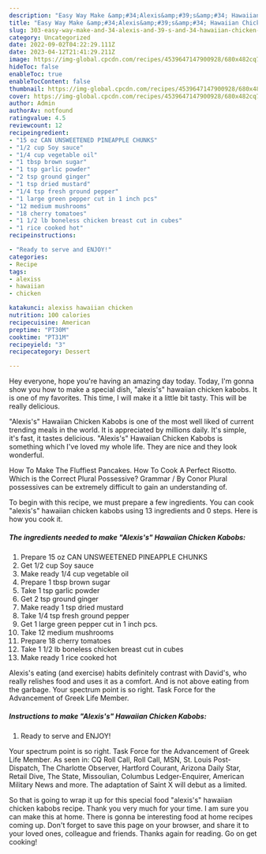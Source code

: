 ```yaml
---
description: "Easy Way Make &amp;#34;Alexis&amp;#39;s&amp;#34; Hawaiian Chicken Kabobs the Delicious"
title: "Easy Way Make &amp;#34;Alexis&amp;#39;s&amp;#34; Hawaiian Chicken Kabobs the Delicious"
slug: 303-easy-way-make-and-34-alexis-and-39-s-and-34-hawaiian-chicken-kabobs-the-delicious
category: Uncategorized
date: 2022-09-02T04:22:29.111Z
date: 2023-04-12T21:41:29.211Z
image: https://img-global.cpcdn.com/recipes/4539647147900928/680x482cq70/alexiss-hawaiian-chicken-kabobs-recipe-main-photo.jpg
hideToc: false
enableToc: true
enableTocContent: false
thumbnail: https://img-global.cpcdn.com/recipes/4539647147900928/680x482cq70/alexiss-hawaiian-chicken-kabobs-recipe-main-photo.jpg
cover: https://img-global.cpcdn.com/recipes/4539647147900928/680x482cq70/alexiss-hawaiian-chicken-kabobs-recipe-main-photo.jpg
author: Admin
authorAv: notfound
ratingvalue: 4.5
reviewcount: 12
recipeingredient:
- "15 oz CAN UNSWEETENED PINEAPPLE CHUNKS"
- "1/2 cup Soy sauce"
- "1/4 cup vegetable oil"
- "1 tbsp brown sugar"
- "1 tsp garlic powder"
- "2 tsp ground ginger"
- "1 tsp dried mustard"
- "1/4 tsp fresh ground pepper"
- "1 large green pepper cut in 1 inch pcs"
- "12 medium mushrooms"
- "18 cherry tomatoes"
- "1 1/2 lb boneless chicken breast cut in cubes"
- "1 rice cooked hot"
recipeinstructions:

- "Ready to serve and ENJOY!"
categories:
- Recipe
tags:
- alexiss
- hawaiian
- chicken

katakunci: alexiss hawaiian chicken 
nutrition: 100 calories
recipecuisine: American
preptime: "PT30M"
cooktime: "PT31M"
recipeyield: "3"
recipecategory: Dessert

---
```



Hey everyone, hope you're having an amazing day today. Today, I'm gonna show you how to make a special dish, &#34;alexis&#39;s&#34; hawaiian chicken kabobs. It is one of my favorites. This time, I will make it a little bit tasty. This will be really delicious.

&#34;Alexis&#39;s&#34; Hawaiian Chicken Kabobs is one of the most well liked of current trending meals in the world. It is appreciated by millions daily. It's simple, it's fast, it tastes delicious. &#34;Alexis&#39;s&#34; Hawaiian Chicken Kabobs is something which I've loved my whole life. They are nice and they look wonderful.

How To Make The Fluffiest Pancakes. How To Cook A Perfect Risotto. Which is the Correct Plural Possessive? Grammar / By Conor Plural possessives can be extremely difficult to gain an understanding of.


To begin with this recipe, we must prepare a few ingredients. You can cook &#34;alexis&#39;s&#34; hawaiian chicken kabobs using 13 ingredients and 0 steps. Here is how you cook it.

<!--inarticleads1-->

##### The ingredients needed to make &#34;Alexis&#39;s&#34; Hawaiian Chicken Kabobs:

1. Prepare 15 oz CAN UNSWEETENED PINEAPPLE CHUNKS
1. Get 1/2 cup Soy sauce
1. Make ready 1/4 cup vegetable oil
1. Prepare 1 tbsp brown sugar
1. Take 1 tsp garlic powder
1. Get 2 tsp ground ginger
1. Make ready 1 tsp dried mustard
1. Take 1/4 tsp fresh ground pepper
1. Get 1 large green pepper cut in 1 inch pcs.
1. Take 12 medium mushrooms
1. Prepare 18 cherry tomatoes
1. Take 1 1/2 lb boneless chicken breast cut in cubes
1. Make ready 1 rice cooked hot


Alexis&#39;s eating (and exercise) habits definitely contrast with David&#39;s, who really relishes food and uses it as a comfort. And is not above eating from the garbage. Your spectrum point is so right. Task Force for the Advancement of Greek Life Member. 

<!--inarticleads2-->

##### Instructions to make &#34;Alexis&#39;s&#34; Hawaiian Chicken Kabobs:


1. Ready to serve and ENJOY!

Your spectrum point is so right. Task Force for the Advancement of Greek Life Member. As seen in: CQ Roll Call, Roll Call, MSN, St. Louis Post-Dispatch, The Charlotte Observer, Hartford Courant, Arizona Daily Star, Retail Dive, The State, Missoulian, Columbus Ledger-Enquirer, American Military News and more. The adaptation of Saint X will debut as a limited. 

So that is going to wrap it up for this special food &#34;alexis&#39;s&#34; hawaiian chicken kabobs recipe. Thank you very much for your time. I am sure you can make this at home. There is gonna be interesting food at home recipes coming up. Don't forget to save this page on your browser, and share it to your loved ones, colleague and friends. Thanks again for reading. Go on get cooking!
